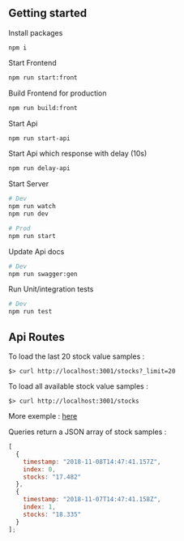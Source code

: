 ## Getting started

Install packages

```
npm i
```

Start Frontend

```bash
npm run start:front
```

Build Frontend for production

```bash
npm run build:front
```

Start Api

```bash
npm run start-api
```

Start Api which response with delay (10s)

```bash
npm run delay-api
```

Start Server

```bash
# Dev
npm run watch
npm run dev

# Prod
npm run start
```

Update Api docs

```bash
# Dev
npm run swagger:gen
```

Run Unit/integration tests

```bash
# Dev
npm run test
```

## Api Routes

To load the last 20 stock value samples :

```console
$> curl http://localhost:3001/stocks?_limit=20
```

To load all available stock value samples :

```console
$> curl http://localhost:3001/stocks
```

More exemple : [here](https://github.com/typicode/json-server#routes)

Queries return a JSON array of stock samples :

```javascript
[
  {
    timestamp: "2018-11-08T14:47:41.157Z",
    index: 0,
    stocks: "17.482"
  },
  {
    timestamp: "2018-11-07T14:47:41.158Z",
    index: 1,
    stocks: "18.335"
  }
];
```
